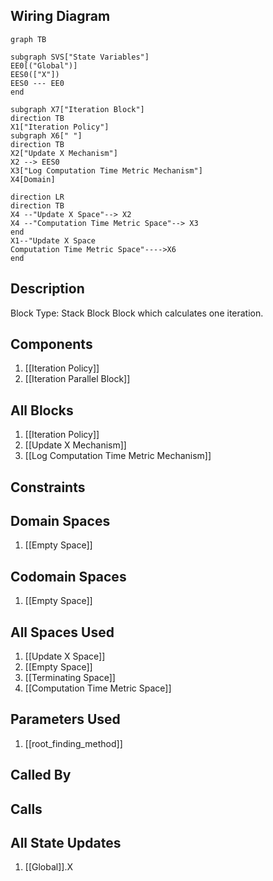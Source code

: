 ## Wiring Diagram

```mermaid
graph TB

subgraph SVS["State Variables"]
EE0[("Global")]
EES0(["X"])
EES0 --- EE0
end

subgraph X7["Iteration Block"]
direction TB
X1["Iteration Policy"]
subgraph X6[" "]
direction TB
X2["Update X Mechanism"]
X2 --> EES0
X3["Log Computation Time Metric Mechanism"]
X4[Domain]

direction LR
direction TB
X4 --"Update X Space"--> X2
X4 --"Computation Time Metric Space"--> X3
end
X1--"Update X Space
Computation Time Metric Space"---->X6
end
```

## Description

Block Type: Stack Block
Block which calculates one iteration.
## Components
1. [[Iteration Policy]]
2. [[Iteration Parallel Block]]

## All Blocks
1. [[Iteration Policy]]
2. [[Update X Mechanism]]
3. [[Log Computation Time Metric Mechanism]]

## Constraints

## Domain Spaces
1. [[Empty Space]]

## Codomain Spaces
1. [[Empty Space]]

## All Spaces Used
1. [[Update X Space]]
2. [[Empty Space]]
3. [[Terminating Space]]
4. [[Computation Time Metric Space]]

## Parameters Used
1. [[root_finding_method]]

## Called By

## Calls

## All State Updates
1. [[Global]].X

